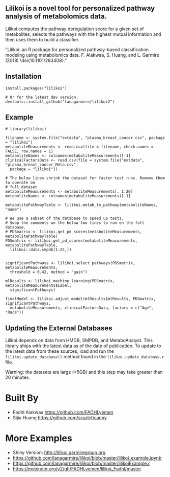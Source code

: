 ## Lilikoi is a novel tool for personalized pathway analysis of metabolomics data.

Lilikoi computes the pathway deregulation score for a given set of metabolites, selects the pathways with the highest mutual information and then uses them to build a classifier.

"Lilikoi: an R package for personalized pathway-based classification modeling using metabolomics data. F. Alakwaa, S. Huang, and L. Garmire (2018) \doi{10.1101/283408}."

## Installation

```
install.packages("lilikoi")

# Or for the latest dev version:
devtools::install_github("lanagarmire/lilikoi2")
```

## Example

```
# library(lilikoi)

filename <- system.file("extdata", "plasma_breast_cancer.csv", package = "lilikoi")
metaboliteMeasurements <- read.csv(file = filename, check.names = FALSE, row.names = 1)
metaboliteNames <- colnames(metaboliteMeasurements)[-1]
clinicalFactorsData <- read.csv(file = system.file("extdata", "plasma_breast_cancer_Meta.csv",
  package = "lilikoi"))

# The below lines shrink the dataset for faster test runs. Remove them to operate on
# full dataset
metaboliteMeasurements <- metaboliteMeasurements[, 1:20]
metaboliteNames <- colnames(metaboliteMeasurements)[-1]

metabolitePathwayTable <- lilikoi.metab_to_pathway(metaboliteNames, "name")

# We use a subset of the database to speed up tests.
# Swap the comments on the below two lines to run on the full database.
# PDSmatrix <- lilikoi.get_pd_scores(metaboliteMeasurements, metabolitePathwayTable)
PDSmatrix <- lilikoi.get_pd_scores(metaboliteMeasurements, metabolitePathwayTable,
  lilikoi::data.smpdb[1:25,])


significantPathways <- lilikoi.select_pathways(PDSmatrix, metaboliteMeasurements,
  threshold = 0.42, method = "gain")

mlResults <- lilikoi.machine_learning(PDSmatrix, metaboliteMeasurements$Label,
  significantPathways)

finalModel <- lilikoi.adjust_model(mlResults$mlResults, PDSmatrix, significantPathways,
  metaboliteMeasurements, clinicalFactorsData, factors = c("Age", "Race"))
```

## Updating the External Databases

Lilikoi depends on data from HMDB, SMPDB, and MetaboAnalyst. This library ships with the latest data as
of the date of publication. To update to the latest data from these sources, load and run the
`lilikoi.update_database()` method found in the `lilikoi.update_database.r` file.

Warning: the datasets are large (>5GB) and this step may take greater than 20 minutes.

# Built By

*   Fadhl Alakwaa https://github.com/FADHLyemen
*   Sijia Huang https://github.com/scarlettcanny

# More Examples

*   Shiny Version: http://lilikoi.garmiregroup.org
*   https://github.com/lanagarmire/lilikoi/blob/master/lilikoi_example.ipynb
*   https://github.com/lanagarmire/lilikoi/blob/master/lilikoiExample.r
*   https://mybinder.org/v2/gh/FADHLyemen/lilikoi_Fadhl/master
